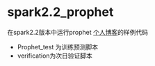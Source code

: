 # spark2.2_prophet
在spark2.2版本中运行prophet
[个人博客](https://lushunn.github.io/)的样例代码
* Prophet_test 为训练预测脚本
* verification为次日验证脚本
